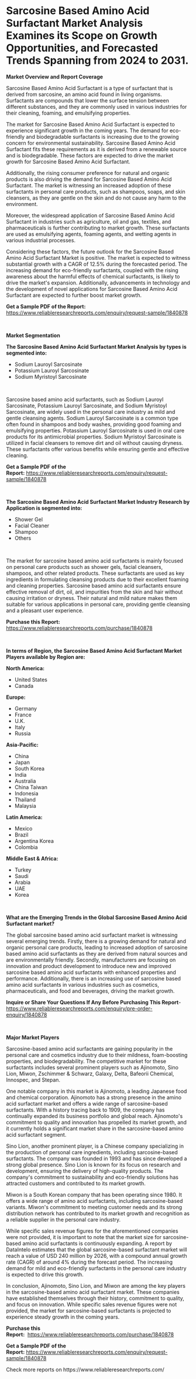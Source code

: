 <p><h1>Sarcosine Based Amino Acid Surfactant Market Analysis Examines its Scope on Growth Opportunities, and Forecasted Trends Spanning from 2024 to 2031.</h1></p><p><strong>Market Overview and Report Coverage</strong></p>
<p><p>Sarcosine Based Amino Acid Surfactant is a type of surfactant that is derived from sarcosine, an amino acid found in living organisms. Surfactants are compounds that lower the surface tension between different substances, and they are commonly used in various industries for their cleaning, foaming, and emulsifying properties.</p><p>The market for Sarcosine Based Amino Acid Surfactant is expected to experience significant growth in the coming years. The demand for eco-friendly and biodegradable surfactants is increasing due to the growing concern for environmental sustainability. Sarcosine Based Amino Acid Surfactant fits these requirements as it is derived from a renewable source and is biodegradable. These factors are expected to drive the market growth for Sarcosine Based Amino Acid Surfactant.</p><p>Additionally, the rising consumer preference for natural and organic products is also driving the demand for Sarcosine Based Amino Acid Surfactant. The market is witnessing an increased adoption of these surfactants in personal care products, such as shampoos, soaps, and skin cleansers, as they are gentle on the skin and do not cause any harm to the environment.</p><p>Moreover, the widespread application of Sarcosine Based Amino Acid Surfactant in industries such as agriculture, oil and gas, textiles, and pharmaceuticals is further contributing to market growth. These surfactants are used as emulsifying agents, foaming agents, and wetting agents in various industrial processes.</p><p>Considering these factors, the future outlook for the Sarcosine Based Amino Acid Surfactant Market is positive. The market is expected to witness substantial growth with a CAGR of 12.5% during the forecasted period. The increasing demand for eco-friendly surfactants, coupled with the rising awareness about the harmful effects of chemical surfactants, is likely to drive the market's expansion. Additionally, advancements in technology and the development of novel applications for Sarcosine Based Amino Acid Surfactant are expected to further boost market growth.</p></p>
<p><strong>Get a Sample PDF of the Report:</strong> <a href="https://www.reliableresearchreports.com/enquiry/request-sample/1840878">https://www.reliableresearchreports.com/enquiry/request-sample/1840878</a></p>
<p>&nbsp;</p>
<p><strong>Market Segmentation</strong></p>
<p><strong>The Sarcosine Based Amino Acid Surfactant Market Analysis by types is segmented into:</strong></p>
<p><ul><li>Sodium Lauroyl Sarcosinate</li><li>Potassium Lauroyl Sarcosinate</li><li>Sodium Myristoyl Sarcosinate</li></ul></p>
<p>&nbsp;</p>
<p><p>Sarcosine based amino acid surfactants, such as Sodium Lauroyl Sarcosinate, Potassium Lauroyl Sarcosinate, and Sodium Myristoyl Sarcosinate, are widely used in the personal care industry as mild and gentle cleansing agents. Sodium Lauroyl Sarcosinate is a common type often found in shampoos and body washes, providing good foaming and emulsifying properties. Potassium Lauroyl Sarcosinate is used in oral care products for its antimicrobial properties. Sodium Myristoyl Sarcosinate is utilized in facial cleansers to remove dirt and oil without causing dryness. These surfactants offer various benefits while ensuring gentle and effective cleaning.</p></p>
<p><strong>Get a Sample PDF of the Report:</strong>&nbsp;<a href="https://www.reliableresearchreports.com/enquiry/request-sample/1840878">https://www.reliableresearchreports.com/enquiry/request-sample/1840878</a></p>
<p>&nbsp;</p>
<p><strong>The Sarcosine Based Amino Acid Surfactant Market Industry Research by Application is segmented into:</strong></p>
<p><ul><li>Shower Gel</li><li>Facial Cleaner</li><li>Shampoo</li><li>Others</li></ul></p>
<p>&nbsp;</p>
<p><p>The market for sarcosine based amino acid surfactants is mainly focused on personal care products such as shower gels, facial cleansers, shampoos, and other related products. These surfactants are used as key ingredients in formulating cleansing products due to their excellent foaming and cleaning properties. Sarcosine based amino acid surfactants ensure effective removal of dirt, oil, and impurities from the skin and hair without causing irritation or dryness. Their natural and mild nature makes them suitable for various applications in personal care, providing gentle cleansing and a pleasant user experience.</p></p>
<p><strong>Purchase this Report:</strong>&nbsp; <a href="https://www.reliableresearchreports.com/purchase/1840878">https://www.reliableresearchreports.com/purchase/1840878</a></p>
<p>&nbsp;</p>
<p><strong>In terms of Region, the Sarcosine Based Amino Acid Surfactant Market Players available by Region are:</strong></p>
<p>
    <p> <strong> North America: </strong>
        <ul>
            <li>United States</li>
            <li>Canada</li>
        </ul>
        </p> 
    <p> <strong> Europe: </strong>
        <ul>
            <li>Germany</li>
            <li>France</li>
            <li>U.K.</li>
            <li>Italy</li>
            <li>Russia</li>
        </ul>
        </p> 
    <p> <strong> Asia-Pacific: </strong>
        <ul>
            <li>China</li>
            <li>Japan</li>
            <li>South Korea</li>
            <li>India</li>
            <li>Australia</li>
            <li>China Taiwan</li>
            <li>Indonesia</li>
            <li>Thailand</li>
            <li>Malaysia</li>
        </ul>
        </p> 
    <p> <strong> Latin America: </strong>
        <ul>
            <li>Mexico</li>
            <li>Brazil</li>
            <li>Argentina Korea</li>
            <li>Colombia</li>
        </ul>
        </p> 
    <p> <strong> Middle East & Africa: </strong>
        <ul>
            <li>Turkey</li>
            <li>Saudi</li>
            <li>Arabia</li>
            <li>UAE</li>
            <li>Korea</li>
        </ul>
    </p>
    </p>
<p>&nbsp;</p>
<p><strong>What are the Emerging Trends in the Global Sarcosine Based Amino Acid Surfactant market?</strong></p>
<p><p>The global sarcosine based amino acid surfactant market is witnessing several emerging trends. Firstly, there is a growing demand for natural and organic personal care products, leading to increased adoption of sarcosine based amino acid surfactants as they are derived from natural sources and are environmentally friendly. Secondly, manufacturers are focusing on innovation and product development to introduce new and improved sarcosine based amino acid surfactants with enhanced properties and performance. Additionally, there is an increasing use of sarcosine based amino acid surfactants in various industries such as cosmetics, pharmaceuticals, and food and beverages, driving the market growth.</p></p>
<p><strong>Inquire or Share Your Questions If Any Before Purchasing This Report</strong>- <a href="https://www.reliableresearchreports.com/enquiry/pre-order-enquiry/1840878">https://www.reliableresearchreports.com/enquiry/pre-order-enquiry/1840878</a></p>
<p>&nbsp;</p>
<p><strong>Major Market Players</strong></p>
<p><p>Sarcosine-based amino acid surfactants are gaining popularity in the personal care and cosmetics industry due to their mildness, foam-boosting properties, and biodegradability. The competitive market for these surfactants includes several prominent players such as Ajinomoto, Sino Lion, Miwon, Zschimmer & Schwarz, Galaxy, Delta, Bafeorii Chemical, Innospec, and Stepan.</p><p>One notable company in this market is Ajinomoto, a leading Japanese food and chemical corporation. Ajinomoto has a strong presence in the amino acid surfactant market and offers a wide range of sarcosine-based surfactants. With a history tracing back to 1909, the company has continually expanded its business portfolio and global reach. Ajinomoto's commitment to quality and innovation has propelled its market growth, and it currently holds a significant market share in the sarcosine-based amino acid surfactant segment.</p><p>Sino Lion, another prominent player, is a Chinese company specializing in the production of personal care ingredients, including sarcosine-based surfactants. The company was founded in 1993 and has since developed a strong global presence. Sino Lion is known for its focus on research and development, ensuring the delivery of high-quality products. The company's commitment to sustainability and eco-friendly solutions has attracted customers and contributed to its market growth.</p><p>Miwon is a South Korean company that has been operating since 1980. It offers a wide range of amino acid surfactants, including sarcosine-based variants. Miwon's commitment to meeting customer needs and its strong distribution network has contributed to its market growth and recognition as a reliable supplier in the personal care industry.</p><p>While specific sales revenue figures for the aforementioned companies were not provided, it is important to note that the market size for sarcosine-based amino acid surfactants is continuously expanding. A report by DataIntelo estimates that the global sarcosine-based surfactant market will reach a value of USD 240 million by 2026, with a compound annual growth rate (CAGR) of around 4% during the forecast period. The increasing demand for mild and eco-friendly surfactants in the personal care industry is expected to drive this growth.</p><p>In conclusion, Ajinomoto, Sino Lion, and Miwon are among the key players in the sarcosine-based amino acid surfactant market. These companies have established themselves through their history, commitment to quality, and focus on innovation. While specific sales revenue figures were not provided, the market for sarcosine-based surfactants is projected to experience steady growth in the coming years.</p></p>
<p><strong>Purchase this Report:</strong>&nbsp;&nbsp;<a href="https://www.reliableresearchreports.com/purchase/1840878">https://www.reliableresearchreports.com/purchase/1840878</a></p>
<p></p>
<p><strong>Get a Sample PDF of the Report:</strong>&nbsp;<a href="https://www.reliableresearchreports.com/enquiry/request-sample/1840878">https://www.reliableresearchreports.com/enquiry/request-sample/1840878</a></p>
<p>Check more reports on https://www.reliableresearchreports.com/</p>